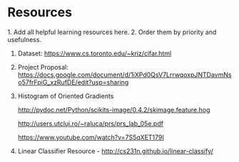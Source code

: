 <h1>Resources</h1>
1. Add all helpful learning resources here.
2. Order them by priority and usefulness.


1. Dataset: https://www.cs.toronto.edu/~kriz/cifar.html
2. Project Proposal: https://docs.google.com/document/d/1iXPd0QsV7LrrwqoxpJNTDavmNso57frFpiG_xzRufDE/edit?usp=sharing
3. Histogram of Oriented Gradients

    http://pydoc.net/Python/scikits-image/0.4.2/skimage.feature.hog
    
    http://users.utcluj.ro/~raluca/prs/prs_lab_05e.pdf
    
    https://www.youtube.com/watch?v=7S5qXET179I
4. Linear Classifier Resource - http://cs231n.github.io/linear-classify/

